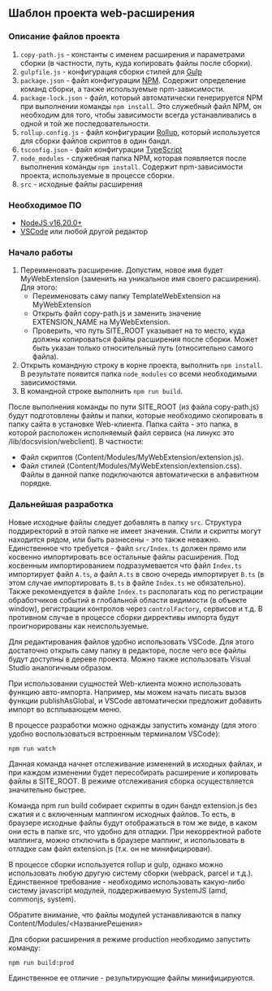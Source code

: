 ﻿## Шаблон проекта web-расширения


### Описание файлов проекта

1) `copy-path.js` - константы с именем расширения и параметрами сборки (в частности, путь, куда копировать файлы после сборки).
2) `gulpfile.js` - конфигурация сборки стилей для [Gulp](https://ru.wikipedia.org/wiki/Gulp)
3) `package.json` - файл конфигурации [NPM](https://medium.com/devschacht/node-hero-chapter-2-f04fec8182f0). Содержит определение команд сборки, а также используемые npm-зависимости.
4) `package-lock.json` - файл, который автоматически генерируется NPM при выполнении команды `npm install`. Это служебный файл NPM, он необходим для того, чтобы зависимости всегда устанавливались в одной и той же последовательности.
5) `rollup.config.js` - файл конфигурации [Rollup](https://habr.com/post/331412/), который используется для сборки файлов скриптов в один бандл.
6) `tsconfig.json` - файл конфигурации [TypeScript](https://ru.wikipedia.org/wiki/TypeScript)
7) `node_modules` - служебная папка NPM, которая появляется после выполнения команды `npm install`. Содержит npm-зависимости проекта, используемые в процессе сборки.
8) `src` - исходные файлы расширения

### Необходимое ПО

* [NodeJS v16.20.0+](https://nodejs.org/en/)
* [VSCode](https://code.visualstudio.com/) или любой другой редактор

### Начало работы

1. Переименовать расширение. Допустим, новое имя будет MyWebExtension (заменить на уникальное имя своего расширения). Для этого:
	- Переименовать саму папку TemplateWebExtension  на MyWebExtension
	- Открыть файл copy-path.js и заменить значение EXTENSION_NAME на MyWebExtension.
	- Проверить, что путь SITE_ROOT указывает на то место, куда должны копироваться файлы расширения после сборки. Может быть указан только относительный путь (относительно самого файла).
2. Открыть командную строку в корне проекта, выполнить `npm install`. В результате появится папка `node_modules` со всеми необходимыми зависимостями.
3. В командной строке выполнить `npm run build`. 

После выполнения команды по пути SITE_ROOT (из файла copy-path.js) будут подготовлены файлы и папки, которые необходимо скопировать в папку сайта в установке Web-клиента. Папка сайта - это папка, в которой расположен исполняемый файл сервиса (на линукс это /lib/docsvision/webclient).  В частности:
- Файл скриптов (Content/Modules/MyWebExtension/extension.js).
- Файл стилей (Content/Modules/MyWebExtension/extension.css). Файлы в данной папке подключаются автоматически в алфавитном порядке.

### Дальнейшая разработка

Новые исходные файлы следует добавлять в папку `src`. Структура поддиректорий в этой папке не имеет значения. Стили и скрипты могут находится рядом, или быть разнесены - это также неважно. Единственное что требуется - файл `src/Index.ts` должен прямо или косвенно импортировать все остальные файлы расширения. Под косвенным импортированием подразумевается что файл `Index.ts` импортирует файл `A.ts`, а файл `A.ts` в свою очередь импортирует `B.ts` (в этом случае импортировать `B.ts` в файле `Index.ts` не обязательно). Также рекомендуется в файле `Index.ts` располагать код по регистрации обработчиков событий в глобальной области видимости (в объекте window), регистрации контролов через `controlFactory`, сервисов и т.д. В противном случае в процессе сборки диррективы импорта будут проигнорированы как неиспользуемые.

Для редактирования файлов удобно использовать VSCode. Для этого достаточно открыть саму папку в редакторе, после чего все файлы будут доступны в дереве проекта. Можно также использовать Visual Studio аналогичным образом.

При использовании сущностей Web-клиента можно использовать функцию авто-импорта. Например, мы можем начать писать вызов функции publishAsGlobal, и VSCode автоматически предложит добавить импорт во всплывающем меню.

В процессе разработки можно однажды запустить команду (для этого удобно воспользоваться встроенным терминалом VSCode):

    npm run watch

Данная команда начнет отслеживание изменений в исходных файлах, и при каждом изменении будет пересобирать расширение и копировать файлы в SITE_ROOT. В режиме отслеживания сборка осуществляется значительно быстрее.

Команда npm run build собирает скрипты в один бандл extension.js без сжатия и с включенным маппингом исходных файлов. То есть, в браузере исходные файлы будут отображаться в том же виде, в каком они есть в папке src, что удобно для отладки. При некорректной работе маппинга, можно отключить в браузере маппинг, и использовать в отладке сам файл extension.js (т.к. он не минифицирован).

В процессе сборки используется rollup и gulp, однако можно использовать любую другую систему сборки (webpack, parcel и т.д.). Единственное требование - необходимо использовать какую-либо систему javascript модулей, поддерживаемую SystemJS (amd, commonjs, system).

Обратите внимание, что файлы модулей устанавливаются в папку Content/Modules/<НазваниеРешения>

Для сборки расширения в режиме production необходимо запустить команду:

    npm run build:prod

Единственное ее отличие - результирующие файлы минифицируются.





